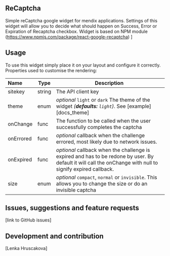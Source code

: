 ## ReCaptcha
Simple reCaptcha google widget for mendix applications.
Settings of this widget will allow you to decide what should happen on Success, Error or Expiration of Recaptcha checkbox. 
Widget is based on NPM module (https://www.npmjs.com/package/react-google-recaptcha) ]

## Usage

To use this widget simply place it on your layout and configure it correctly. 
Properties used to customise the rendering:

| Name | Type | Description |
|:---- | ---- | ------ |
| sitekey | string | The API client key |
| theme | enum | *optional* `light` or `dark` The theme of the widget *(__defaults:__ `light`)*. See [example][docs_theme]
| onChange | func | The function to be called when the user successfully completes the captcha |
| onErrored | func | *optional* callback when the challenge errored, most likely due to network issues. |
| onExpired | func | *optional* callback when the challenge is expired and has to be redone by user. By default it will call the onChange with null to signify expired callback. 
| size | enum | *optional* `compact`, `normal` or `invisible`. This allows you to change the size or do an invisible captcha |

## Issues, suggestions and feature requests
[link to GitHub issues]

## Development and contribution
[Lenka Hruscakova]
